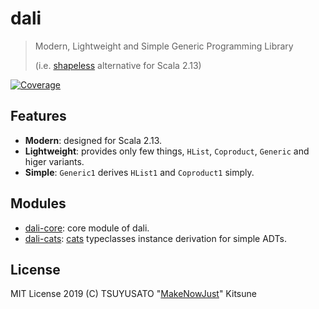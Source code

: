 dali
====

> Modern, Lightweight and Simple Generic Programming Library
>
> (i.e. [shapeless] alternative for Scala 2.13)

[![Coverage][codecov-badge]](https://codecov.io/gh/MakeNowJust/dali/branch/master)

Features
----

- **Modern**: designed for Scala 2.13.
- **Lightweight**: provides only few things, `HList`, `Coproduct`, `Generic` and higer variants.
- **Simple**: `Generic1` derives `HList1` and `Coproduct1` simply.

Modules
----

- [dali-core](modules/core): core module of dali.
- [dali-cats](modules/cats): [cats] typeclasses instance derivation for simple ADTs.

License
----

MIT License
2019 (C) TSUYUSATO "[MakeNowJust]" Kitsune

[MakeNowJust]: https://github.com/MakeNowJust
[shapeless]: https://github.com/milessabin/shapeless
[cats]: https://typelevel.org/cats/
[codecov-badge]: https://img.shields.io/codecov/c/github/MakeNowJust/dali/master.svg?style=for-the-badge&colorA=FF005E&logo=codecov&logoColor=white
